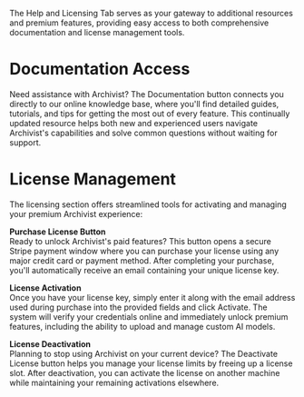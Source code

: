 The Help and Licensing Tab serves as your gateway to additional resources and premium features, providing easy access to both comprehensive documentation and license management tools.

# Documentation Access  
Need assistance with Archivist? The Documentation button connects you directly to our online knowledge base, where you'll find detailed guides, tutorials, and tips for getting the most out of every feature. This continually updated resource helps both new and experienced users navigate Archivist's capabilities and solve common questions without waiting for support.

# License Management

The licensing section offers streamlined tools for activating and managing your premium Archivist experience:

**Purchase License Button**  
Ready to unlock Archivist's paid features? This button opens a secure Stripe payment window where you can purchase your license using any major credit card or payment method. After completing your purchase, you'll automatically receive an email containing your unique license key.

**License Activation**  
Once you have your license key, simply enter it along with the email address used during purchase into the provided fields and click Activate. The system will verify your credentials online and immediately unlock premium features, including the ability to upload and manage custom AI models.

**License Deactivation**  
Planning to stop using Archivist on your current device? The Deactivate License button helps you manage your license limits by freeing up a license slot. After deactivation, you can activate the license on another machine while maintaining your remaining activations elsewhere.
